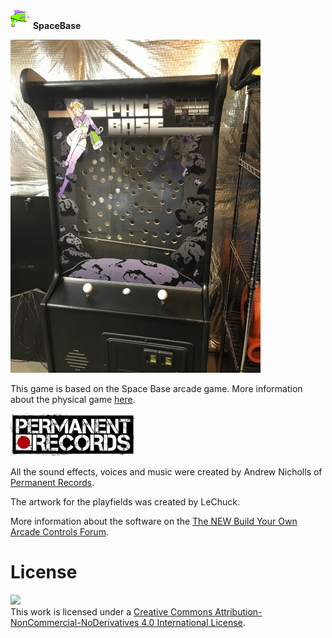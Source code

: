 ![](https://github.com/SjaakAlvarez/SpaceBase/blob/master/Content/spacegun.png) **SpaceBase**

![](https://github.com/SjaakAlvarez/SpaceBase/blob/master/images/01s.jpg)

This game is based on the Space Base arcade game. More information about the physical game [here](http://forum.arcadecontrols.com/index.php/topic,140466.0.html).


![](https://github.com/SjaakAlvarez/SpaceBase/blob/master/images/permanent_records.png)

All the sound effects, voices and music were created by Andrew Nicholls of [Permanent Records](http://permanentrecords.ca/). 

The artwork for the playfields was created by LeChuck. 

More information about the software on the [The NEW Build Your Own Arcade Controls Forum](http://forum.arcadecontrols.com/index.php/topic,141866.0.html).

# License
[![](https://i.creativecommons.org/l/by-nc-nd/4.0/88x31.png)](http://creativecommons.org/licenses/by-nc-nd/4.0/)    
This work is licensed under a [Creative Commons Attribution-NonCommercial-NoDerivatives 4.0 International License](http://creativecommons.org/licenses/by-nc-nd/4.0/).